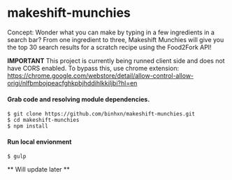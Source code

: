 # makeshift-munchies

Concept: Wonder what you can make by typing in a few ingredients in a search bar? From one ingredient to three, Makeshift Munchies will give you the top 30 search results for a scratch recipe using the Food2Fork API!

**IMPORTANT**
This project is currently being runned client side and does not have CORS enabled. To bypass this, use chrome extension: https://chrome.google.com/webstore/detail/allow-control-allow-origi/nlfbmbojpeacfghkpbjhddihlkkiljbi?hl=en

#### Grab code and resolving module dependencies.

    $ git clone https://github.com/binhxn/makeshift-munchies.git
    $ cd makeshift-munchies
    $ npm install

#### Run local envionment

    $ gulp

** Will update later **
